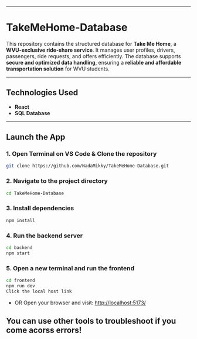 
---

# **TakeMeHome-Database**

This repository contains the structured database for **Take Me Home**, a **WVU-exclusive ride-share service**. It manages user profiles, drivers, passengers, ride requests, and offers efficiently. The database supports **secure and optimized data handling**, ensuring a **reliable and affordable transportation solution** for WVU students.

---

## **Technologies Used**

* **React**
* **SQL Database**

---

## **Launch the App**

### 1. **Open Terminal on VS Code & Clone the repository**

```bash
git clone https://github.com/NadaMikky/TakeMeHome-Database.git
```

### 2. **Navigate to the project directory**

```bash
cd TakeMeHome-Database
```

### 3. **Install dependencies**

```bash
npm install
```

### 4. **Run the backend server**

```bash
cd backend
npm start
```

### 5. **Open a new terminal and run the frontend**

```bash
cd frontend
npm run dev
Click the local host link
```
* OR Open your browser and visit: [http://localhost:5173/](http://localhost:5173/)

You can use other tools to troubleshoot if you come acorss errors!
---
